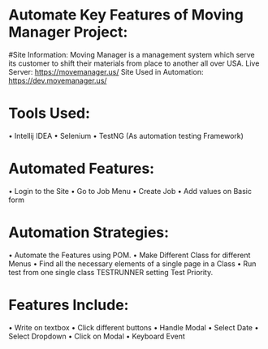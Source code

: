 
# Automate Key Features of Moving Manager Project:

#Site Information:
Moving Manager is a management system which serve its customer to shift their materials from place to another all over USA.
Live Server: https://movemanager.us/
Site Used in Automation: https://dev.movemanager.us/

# Tools Used: 
•	Intellij IDEA
•	Selenium
•	TestNG (As automation testing Framework)
# Automated Features:
•	Login to the Site
•	Go to Job Menu
•	Create Job
•	Add values on Basic form
# Automation Strategies:
•	Automate the Features using POM.
•	Make Different Class for different Menus
•	Find all the necessary elements of a single page in a Class
•	Run test from one single class TESTRUNNER setting Test Priority.
# Features Include:
•	Write on textbox
•	Click different buttons
•	Handle Modal
•	Select Date
•	Select Dropdown
•	Click on Modal
•	Keyboard Event
